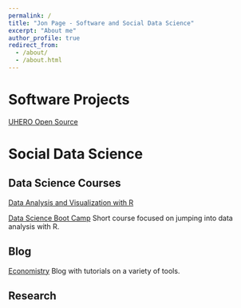 ```yaml
---
permalink: /
title: "Jon Page - Software and Social Data Science"
excerpt: "About me"
author_profile: true
redirect_from:
  - /about/
  - /about.html
---
```


# Software Projects

[UHERO Open Source](https://github.com/UHERO)

# Social Data Science

## Data Science Courses

[Data Analysis and Visualization with R](https://jonpage.github.io/r-course)


[Data Science Boot Camp](https://github.com/jonpage/data-science-boot-camp)
Short course focused on jumping into data analysis with R.

## Blog

[Economistry](http://economistry.com)
Blog with tutorials on a variety of tools.

## Research
